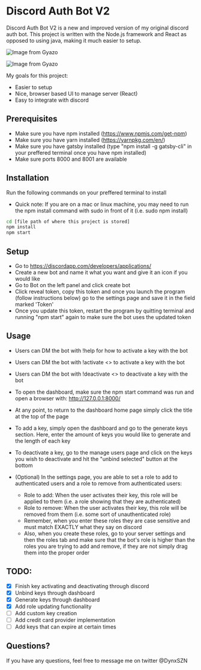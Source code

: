 # Discord Auth Bot V2

Discord Auth Bot V2 is a new and improved version of my original discord auth bot. This project is written with the Node.js framework and React as opposed to using java, making it much easier to setup.

![Image from Gyazo](https://i.gyazo.com/ec2ba45cef2878a860ab2bb283c9f446.gif)

![Image from Gyazo](https://i.gyazo.com/4b3081187336c9e09cb757fc3317ce21.gif)

My goals for this project:

- Easier to setup
- Nice, browser based UI to manage server (React)
- Easy to integrate with discord

## Prerequisites

- Make sure you have npm installed (https://www.npmjs.com/get-npm)
- Make sure you have yarn installed (https://yarnpkg.com/en/)
- Make sure you have gatsby installed (type "npm install -g gatsby-cli" in your preffered terminal once you have npm installed)
- Make sure ports 8000 and 8001 are available

## Installation

Run the following commands on your preffered terminal to install

- Quick note: If you are on a mac or linux machine, you may need to run the npm install command with sudo in front of it (i.e. sudo npm install)

```sh
cd [file path of where this project is stored]
npm install
npm start
```

## Setup

- Go to https://discordapp.com/developers/applications/
- Create a new bot and name it what you want and give it an icon if you would like
- Go to Bot on the left panel and click create bot
- Click reveal token, copy this token and once you launch the program (follow instructions below) go to the settings page and save it in the field marked 'Token'
- Once you update this token, restart the program by quitting terminal and running "npm start" again to make sure the bot uses the updated token

## Usage

- Users can DM the bot with !help for how to activate a key with the bot
- Users can DM the bot with !activate <<key>> to activate a key with the bot
- Users can DM the bot with !deactivate <<key>> to deactivate a key with the bot

- To open the dashboard, make sure the npm start command was run and open a browser with: http://127.0.0.1:8000/
- At any point, to return to the dashboard home page simply click the title at the top of the page

- To add a key, simply open the dashboard and go to the generate keys section. Here, enter the amount of keys you would like to generate and the length of each key
- To deactivate a key, go to the manage users page and click on the keys you wish to deactivate and hit the "unbind selected" button at the bottom

- (Optional) In the settings page, you are able to set a role to add to authenticated users and a role to remove from authenticated users:
  - Role to add: When the user activates their key, this role will be applied to them (i.e. a role showing that they are authenticated)
  - Role to remove: When the user activates their key, this role will be removed from them (i.e. some sort of unauthenticated role)
  - Remember, when you enter these roles they are case sensitive and must match EXACTLY what they say on discord
  - Also, when you create these roles, go to your server settings and then the roles tab and make sure that the bot's role is higher than the roles you are trying to add and remove, if they are not simply drag them into the proper order

## TODO:

- [x] Finish key activating and deactivating through discord
- [x] Unbind keys through dashboard
- [x] Generate keys through dashboard
- [x] Add role updating functionality
- [ ] Add custom key creation
- [ ] Add credit card provider implementation
- [ ] Add keys that can expire at certain times

## Questions?

If you have any questions, feel free to message me on twitter @DynxSZN
